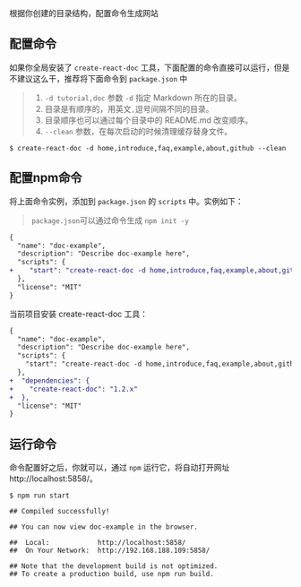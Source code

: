 <!--
title: 创建网站
sort: 4
-->

根据你创建的目录结构，配置命令生成网站

## 配置命令

如果你全局安装了 `create-react-doc` 工具，下面配置的命令直接可以运行，但是不建议这么干，推荐将下面命令到 `package.json` 中

> 1. `-d tutorial,doc` 参数 `-d` 指定 Markdown 所在的目录。
> 2. 目录是有顺序的，用英文`,`逗号间隔不同的目录。
> 3. 目录顺序也可以通过每个目录中的 README.md 改变顺序。
> 4. `--clean` 参数，在每次启动的时候清理缓存替身文件。

```shell
$ create-react-doc -d home,introduce,faq,example,about,github --clean
```

## 配置npm命令

将上面命令实例，添加到 `package.json` 的 `scripts` 中。实例如下：

> `package.json`可以通过命令生成 `npm init -y`

```diff
{
  "name": "doc-example",
  "description": "Describe doc-example here",
  "scripts": {
+    "start": "create-react-doc -d home,introduce,faq,example,about,github --clean"
  },
  "license": "MIT"
}
```

当前项目安装 create-react-doc 工具：

```diff
{
  "name": "doc-example",
  "description": "Describe doc-example here",
  "scripts": {
    "start": "create-react-doc -d home,introduce,faq,example,about,github --clean"
  },
+  "dependencies": {
+    "create-react-doc": "1.2.x"
+  },
  "license": "MIT"
}
```

## 运行命令

命令配置好之后，你就可以，通过 `npm` 运行它，将自动打开网址 http://localhost:5858/。

```shell
$ npm run start

## Compiled successfully!

## You can now view doc-example in the browser.

##  Local:            http://localhost:5858/
##  On Your Network:  http://192.168.188.109:5858/

## Note that the development build is not optimized.
## To create a production build, use npm run build.
```
